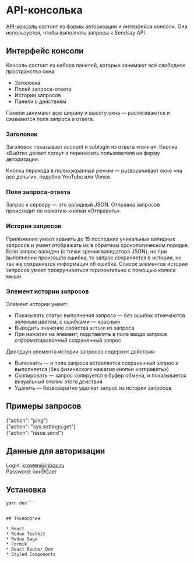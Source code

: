 # API-консолька   
   
[API-консоль](https://boiling-badlands-88933.herokuapp.com) состоит из формы авторизации и интерфейса консоли. Она используется, чтобы выполнять запросы к Sendsay API.   


## Интерфейс консоли   

Консоль состоит из набора панелей, которые занимают всё свободное пространство окна:   
   
- Заголовка   
- Полей запроса-ответа   
- Истории запросов   
- Панели с действиям   
   
Панели занимают всю ширину и высоту окна — растягиваются и сжимаются поля запроса и ответа.   


### Заголовок   

Заголовок показывает account и sublogin из ответа «понга». Кнопка «Выйти» делает логаут и переносить пользователя на форму авторизации.
   
Кнопка перехода в полноэкранный режим — разворачивает окно «на все деньги», подобно YouTube или Vimeo.   


### Поля запроса-ответа   

Запрос к серверу — это валидный JSON. Отправка запросов происходит по нажатию кнопки «Отправить».   


### История запросов   

Приложение умеет хранить до 15 последних уникальных валидных запросов и умеет отображать их в обратном хронологическом порядке. Если запрос валиден (с точки зрения валидатора JSON), но при выполнении произошла ошибка, то запрос сохраняется в истории, но так же сохраняется информация об ошибке. Список элементов истории запросов умеет прокручиваться горизонтально с помощью колеса мыши.   


### Элемент истории запросов

Элемент истории умеет:   
   
- Показывать статус выполнения запроса — без ошибок отмечаются зеленым цветом, с ошибками — красным   
- Выводить значение свойства `action` из запроса    
- При нажатии на элемент, подставлять в поле ввода запроса *отформатированный* сохраненный запрос   
   
Дропдаун элемента истории запросов содержит действия:   

- Выполнить — в поле запроса вставляется сохраненный запрос и выполняется (без физического нажатия кнопки «отправить»)   
- Скопировать — запрос копируется в буфер обмена, и показывается визуальный отклик этого действия   
- Удалить — безвозвратно удаляет запрос из истории запросов.   

## Примеры запросов   
   
{"action": "ping"}   
{"action": "sys.settings.get"}   
{"action": "issue.send"}   

## Данные для авторизации   
   
Login: krowen@inbox.ru   
Password: oori9Gaer 


## Установка   

```yarn install
yarn dev```   


## Технологии   
   
* React   
* Redux Toolkit   
* Redux Saga
* Formik   
* React Router Dom   
* Styled Components 
